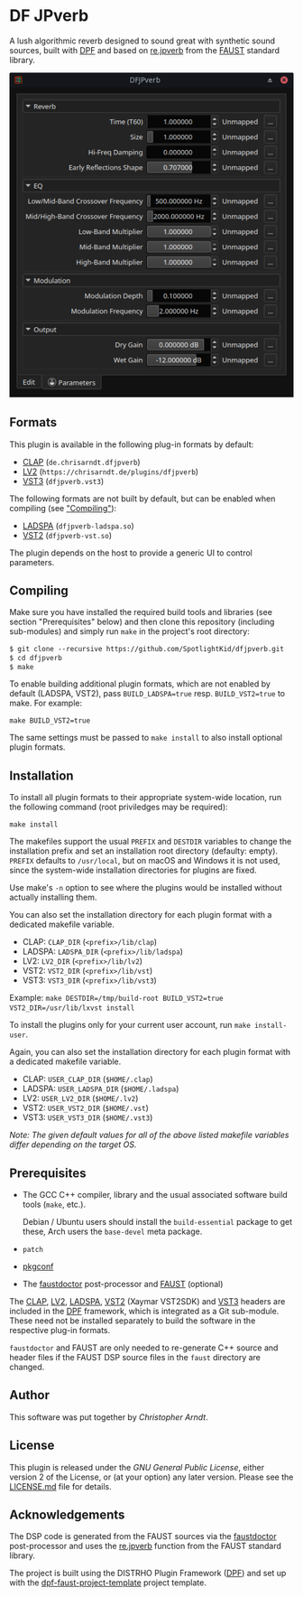# DF JPverb

A lush algorithmic reverb designed to sound great with synthetic sound
sources, built with [DPF] and based on [re.jpverb] from the [FAUST]
standard library.

<p align="center"><img title="Generic LV2 UI in Carla"
  src="screenshot-carla.png" width="541"></center>

## Formats

This plugin is available in the following plug-in formats by default:

* [CLAP] (`de.chrisarndt.dfjpverb`)
* [LV2] (`https://chrisarndt.de/plugins/dfjpverb`)
* [VST3][vst] (`dfjpverb.vst3`)

The following formats are not built by default, but can be enabled when
compiling (see ["Compiling"](#compiling)):

* [LADSPA] (`dfjpverb-ladspa.so`)
* [VST2][vst] (`dfjpverb-vst.so`)

The plugin depends on the host to provide a generic UI to control parameters.


## Compiling

Make sure you have installed the required build tools and libraries (see
section "Prerequisites" below) and then clone this repository (including
sub-modules) and simply run `make` in the project's root directory:

    $ git clone --recursive https://github.com/SpotlightKid/dfjpverb.git
    $ cd dfjpverb
    $ make

To enable building additional plugin formats, which are not enabled by default
(LADSPA, VST2), pass `BUILD_LADSPA=true` resp. `BUILD_VST2=true` to make. For
example:

    make BUILD_VST2=true

The same settings must be passed to `make install` to also install optional
plugin formats.


## Installation

To install all plugin formats to their appropriate system-wide location, run
the following command (root priviledges may be required):

    make install

The makefiles support the usual `PREFIX` and `DESTDIR` variables to change the
installation prefix and set an installation root directory (defaulty: empty).
`PREFIX` defaults to `/usr/local`, but on macOS and Windows it is not used,
since the system-wide installation directories for plugins are fixed.

Use make's `-n` option to see where the plugins would be installed without
actually installing them.

You can also set the installation directory for each plugin format with a
dedicated makefile variable.

* CLAP: `CLAP_DIR` (`<prefix>/lib/clap`)
* LADSPA: `LADSPA_DIR` (`<prefix>/lib/ladspa`)
* LV2: `LV2_DIR` (`<prefix>/lib/lv2`)
* VST2: `VST2_DIR` (`<prefix>/lib/vst`)
* VST3: `VST3_DIR` (`<prefix>/lib/vst3`)

Example: `make DESTDIR=/tmp/build-root BUILD_VST2=true VST2_DIR=/usr/lib/lxvst install`

To install the plugins only for your current user account, run
`make install-user`.

Again, you can also set the installation directory for each plugin format with
a dedicated makefile variable.

* CLAP: `USER_CLAP_DIR` (`$HOME/.clap`)
* LADSPA: `USER_LADSPA_DIR` (`$HOME/.ladspa`)
* LV2: `USER_LV2_DIR` (`$HOME/.lv2`)
* VST2: `USER_VST2_DIR` (`$HOME/.vst`)
* VST3: `USER_VST3_DIR` (`$HOME/.vst3`)

*Note: The given default values for all of the above listed makefile
variables differ depending on the target OS.*


## Prerequisites

* The GCC C++ compiler, library and the usual associated software build tools
  (`make`, etc.).

  Debian / Ubuntu users should install the `build-essential` package
  to get these, Arch users the `base-devel` meta package.

* `patch`

* [pkgconf]

* The [faustdoctor] post-processor and [FAUST] (optional)

The [CLAP], [LV2], [LADSPA], [VST2][vst] (Xaymar VST2SDK) and [VST3][vst]
headers are included in the [DPF] framework, which is integrated as a Git
sub-module. These need not be installed separately to build the software in
the respective plug-in formats.

`faustdoctor` and FAUST are only needed to re-generate C++ source and header
files if the FAUST DSP source files in the `faust` directory are changed.


## Author

This software was put together by *Christopher Arndt*.


## License

This plugin is released under the *GNU General Public License*, either version
2 of the License, or (at your option) any later version. Please see the
[LICENSE.md](./LICENSE.md) file for details.


## Acknowledgements

The DSP code is generated from the FAUST sources via the [faustdoctor]
post-processor and uses the [re.jpverb] function from the FAUST standard
library.

The project is built using the DISTRHO Plugin Framework ([DPF]) and set up
with the [dpf-faust-project-template] project template.


[clap]: https://cleveraudio.org/
[dpf-faust-project-template]: https://github.com/SpotlightKid/dpf-faust-project-template
[dpf]: https://github.com/DISTRHO/DPF
[faust]: https://faust.grame.fr/
[faustdoctor]: https://github.com/SpotlightKid/faustdoctor
[ladspa]: https://www.ladspa.org/
[lv2]: https://lv2plug.in/
[pkgconf]: https://github.com/pkgconf/pkgconf
[re.jpverb]: https://faustlibraries.grame.fr/libs/reverbs/#rejpverb
[vst]: https://en.wikipedia.org/wiki/Virtual_Studio_Technology
